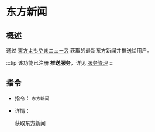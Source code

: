 # 东方新闻

## 概述

通过 [東方よもやまニュース](https://touhou-project.news) 获取的最新东方新闻并推送给用户。

:::tip
该功能已注册 **推送服务**，详见 [服务管理](../admin/task_manager.md)
:::

## 指令

- 指令： `东方新闻`

- 详情：

    获取东方新闻
